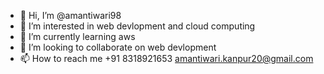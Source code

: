 - 👋 Hi, I’m @amantiwari98
- 👀 I’m interested in web devlopment and cloud computing
- 🌱 I’m currently learning aws
- 💞️ I’m looking to collaborate on web devlopment
- 📫 How to reach me +91 8318921653 amantiwari.kanpur20@gmail.com

<!---
amantiwari98/amantiwari98 is a ✨ special ✨ repository because its `README.md` (this file) appears on your GitHub profile.
You can click the Preview link to take a look at your changes.
--->
